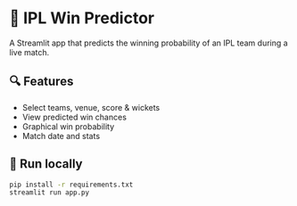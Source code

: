 # 🏏 IPL Win Predictor

A Streamlit app that predicts the winning probability of an IPL team during a live match.

## 🔍 Features
- Select teams, venue, score & wickets
- View predicted win chances
- Graphical win probability
- Match date and stats

## 🚀 Run locally
```bash
pip install -r requirements.txt
streamlit run app.py

